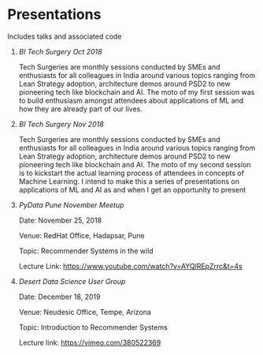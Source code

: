 # Presentations
Includes talks and associated code

1. *BI Tech Surgery Oct 2018*

      Tech Surgeries are monthly sessions conducted by SMEs and enthusiasts for all colleagues in India around various topics ranging from Lean Strategy adoption, architecture demos around PSD2 to new pioneering tech like blockchain and AI.
      The moto of my first session was to build enthusiasm amongst attendees about applications of ML and how they are already part of our lives.
      
2. *BI Tech Surgery Nov 2018*

      Tech Surgeries are monthly sessions conducted by SMEs and enthusiasts for all colleagues in India around various topics ranging from Lean Strategy adoption, architecture demos around PSD2 to new pioneering tech like blockchain and AI.
      The moto of my second session is to kickstart the actual learning process of attendees in concepts of Machine Learning. I intend to make this a series of presentations on applications of ML and AI as and when I get an opportunity to present

3. *PyData Pune November Meetup*
      
      Date: November 25, 2018
      
      Venue: RedHat Office, Hadapsar, Pune
      
      Topic: Recommender Systems in the wild

      Lecture Link: https://www.youtube.com/watch?v=AYQlREpZrrc&t=4s

4. *Desert Data Science User Group*
      
      Date: December 18, 2019
      
      Venue: Neudesic Office, Tempe, Arizona
      
      Topic: Introduction to Recommender Systems

      Lecture link: https://vimeo.com/380522369